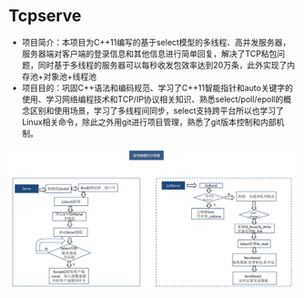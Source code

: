 # Tcpserve
- 项目简介：本项目为C++11编写的基于select模型的多线程、高并发服务器，服务器端对客户端的登录信息和其他信息进行简单回复，解决了TCP粘包问题，同时基于多线程的服务器可以每秒收发包效率达到20万条，此外实现了内存池+对象池+线程池
- 项目目的：巩固C++语法和编码规范、学习了C++11智能指针和auto关键字的使用、学习网络编程技术和TCP/IP协议相关知识、熟悉select/poll/epoll的概念区别和使用场景，学习了多线程间同步，select支持跨平台所以也学习了Linux相关命令，除此之外用git进行项目管理，熟悉了git版本控制和内部机制。


![1](https://github.com/Planck-a/Tcpserve/blob/master/img/%E6%9C%8D%E5%8A%A1%E5%99%A8%E6%A8%A1%E5%9E%8B%E7%A4%BA%E6%84%8F%E5%9B%BE.jpg)
